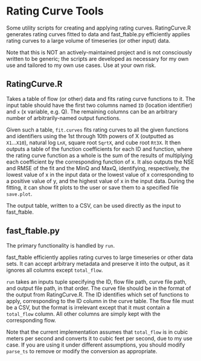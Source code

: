 # Rating Curve Tools

Some utility scripts for creating and applying rating curves.  RatingCurve.R generates rating curves fitted to data
and fast_ftable.py efficiently applies rating curves to a large volume of timeseries (or other input) data.

Note that this is NOT an actively-maintained project and is not consciously written to be generic; the scripts are developed as
necessary for my own use and tailored to my own use cases.  Use at your own risk.

## RatingCurve.R

Takes a table of flow (or other) data and fits rating curve functions to it.  The input table should have
the first two columns named `ID` (location identifier) and `x` (x variable, e.g. Q).  The remaining columns
can be an arbitrary number of arbitrarily-named output functions.

Given such a table, `fit.curves` fits rating curves to all the given functions and identifiers using the
1st through 10th powers of X (outputted as `X1`...`X10`), natural log `LnX`, square root `SqrtX`, and cube
root `Rt3X`.  It then outputs a table of the function coefficients for each ID and function, where the rating
curve function as a whole is the sum of the results of multiplying each coefficient by the corresponding
function of x.  It also outputs the NSE and RMSE of the fit and the MinQ and MaxQ, identifying, respectively,
the lowest value of x in the input data or the lowest value of x corresponding to a positive value of y,
and the highest value of x in the input data.  During the fitting, it can show fit plots to the user or save them
to a specified file `save.plot`.

The output table, written to a CSV, can be used directly as the input to fast_ftable.

## fast_ftable.py

The primary functionality is handled by `run`.

fast_ftable efficiently applies rating curves to large timeseries or other data sets.  It can accept arbitrary
metadata and preserve it into the output, as it ignores all columns except `total_flow`.

`run` takes an inputs tuple specifying the ID, flow file path, curve file path, and output file path, in that order.
The curve file should be in the format of the output from RatingCurve.R.  The ID identifies which set of functions
to apply, corresponding to the ID column in the curve table.  The flow file must be a CSV, but the format is irrelevant
except that it must contain a `total_flow` column.  All other columns are simply kept with the corresponding flow.

Note that the current implementation assumes that `total_flow` is in cubic meters per second and converts it to cubic feet
per second, due to my use case.  If you are using it under different assumptions, you should modify `parse_ts` to remove
or modify the conversion as appropriate.
